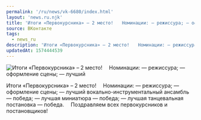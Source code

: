 ```yaml
---
permalink: '/ru/news/vk-6680/index.html'
layout: 'news.ru.njk'
title: 'Итоги «Первокурсника» – 2 место! ⠀ Номинации: — режиссура; — оформление сцены; — лучший вокальн'
source: ВКонтакте
tags:
  - news_ru
description: 'Итоги «Первокурсника» – 2 место! ⠀ Номинации: — режиссура; — оформление сцены; — лучший'
updatedAt: 1574444539
---
```

![Итоги «Первокурсника» – 2 место! ⠀ Номинации: — режиссура; — оформление сцены; — лучший](https://sun9-29.userapi.com/impg/c857236/v857236838/5f948/i0hPnIrdQ7Q.jpg?size=1280x960&quality=96&sign=11bed175201fcfc4784ea6dfe11bbe5f&c_uniq_tag=2vw6IXCc7A5sDMF-vrkf6b-3QhfKMwXIRVKYphscnRc&type=album)

Итоги «Первокурсника» – 2 место!
⠀
Номинации:
— режиссура;
— оформление сцены;
— лучший вокально-инструментальный ансамбль — победа;
— лучшая миниатюра — победа;
— лучшая танцевальная постановка — победа.
⠀
Поздравляем всех первокурсников и постановщиков!
